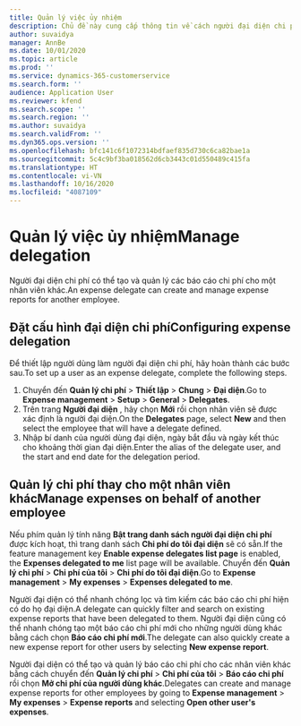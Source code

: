 ```yaml
---
title: Quản lý việc ủy nhiệm
description: Chủ đề này cung cấp thông tin về cách người đại diện chi phí có thể tạo và quản lý báo cáo chi phí cho một nhân viên khác.
author: suvaidya
manager: AnnBe
ms.date: 10/01/2020
ms.topic: article
ms.prod: ''
ms.service: dynamics-365-customerservice
ms.search.form: ''
audience: Application User
ms.reviewer: kfend
ms.search.scope: ''
ms.search.region: ''
ms.author: suvaidya
ms.search.validFrom: ''
ms.dyn365.ops.version: ''
ms.openlocfilehash: bfc141c6f1072314bdfaef835d730c6ca82bae1a
ms.sourcegitcommit: 5c4c9bf3ba018562d6cb3443c01d550489c415fa
ms.translationtype: HT
ms.contentlocale: vi-VN
ms.lasthandoff: 10/16/2020
ms.locfileid: "4087109"
---
```

# <a name="manage-delegation"></a><span data-ttu-id="677b0-103">Quản lý việc ủy nhiệm</span><span class="sxs-lookup"><span data-stu-id="677b0-103">Manage delegation</span></span>
<span data-ttu-id="677b0-104">Người đại diện chi phí có thể tạo và quản lý các báo cáo chi phí cho một nhân viên khác.</span><span class="sxs-lookup"><span data-stu-id="677b0-104">An expense delegate can create and manage expense reports for another employee.</span></span>

## <a name="configuring-expense-delegation"></a><span data-ttu-id="677b0-105">Đặt cấu hình đại diện chi phí</span><span class="sxs-lookup"><span data-stu-id="677b0-105">Configuring expense delegation</span></span>

<span data-ttu-id="677b0-106">Để thiết lập người dùng làm người đại diện chi phí, hãy hoàn thành các bước sau.</span><span class="sxs-lookup"><span data-stu-id="677b0-106">To set up a user as an expense delegate, complete the following steps.</span></span> 
1. <span data-ttu-id="677b0-107">Chuyển đến **Quản lý chi phí** > **Thiết lập** > **Chung** > **Đại diện**.</span><span class="sxs-lookup"><span data-stu-id="677b0-107">Go to **Expense management** > **Setup** > **General** > **Delegates**.</span></span> 
2. <span data-ttu-id="677b0-108">Trên trang **Người đại diện** , hãy chọn **Mới** rồi chọn nhân viên sẽ được xác định là người đại diện.</span><span class="sxs-lookup"><span data-stu-id="677b0-108">On the **Delegates** page, select **New** and then select the employee that will have a delegate defined.</span></span> 
3. <span data-ttu-id="677b0-109">Nhập bí danh của người dùng đại diện, ngày bắt đầu và ngày kết thúc cho khoảng thời gian đại diện.</span><span class="sxs-lookup"><span data-stu-id="677b0-109">Enter the alias of the delegate user, and the start and end date for the delegation period.</span></span>

## <a name="manage-expenses-on-behalf-of-another-employee"></a><span data-ttu-id="677b0-110">Quản lý chi phí thay cho một nhân viên khác</span><span class="sxs-lookup"><span data-stu-id="677b0-110">Manage expenses on behalf of another employee</span></span>

<span data-ttu-id="677b0-111">Nếu phím quản lý tính năng **Bật trang danh sách người đại diện chi phí** được kích hoạt, thì trang danh sách **Chi phí do tôi đại diện** sẽ có sẵn.</span><span class="sxs-lookup"><span data-stu-id="677b0-111">If the feature management key **Enable expense delegates list page** is enabled, the **Expenses delegated to me** list page will be available.</span></span> <span data-ttu-id="677b0-112">Chuyển đến **Quản lý chi phí** > **Chi phí của tôi** > **Chi phí do tôi đại diện**.</span><span class="sxs-lookup"><span data-stu-id="677b0-112">Go to **Expense management** > **My expenses** > **Expenses delegated to me**.</span></span>

<span data-ttu-id="677b0-113">Người đại diện có thể nhanh chóng lọc và tìm kiếm các báo cáo chi phí hiện có do họ đại diện.</span><span class="sxs-lookup"><span data-stu-id="677b0-113">A delegate can quickly filter and search on existing expense reports that have been delegated to them.</span></span> <span data-ttu-id="677b0-114">Người đại diện cũng có thể nhanh chóng tạo một báo cáo chi phí mới cho những người dùng khác bằng cách chọn **Báo cáo chi phí mới**.</span><span class="sxs-lookup"><span data-stu-id="677b0-114">The delegate can also quickly create a new expense report for other users by selecting **New expense report**.</span></span>

<span data-ttu-id="677b0-115">Người đại diện có thể tạo và quản lý báo cáo chi phí cho các nhân viên khác bằng cách chuyển đến **Quản lý chi phí** > **Chi phí của tôi** > **Báo cáo chi phí** rồi chọn **Mở chi phí của người dùng khác**.</span><span class="sxs-lookup"><span data-stu-id="677b0-115">Delegates can create and manage expense reports for other employees by going to **Expense management** > **My expenses** > **Expense reports** and selecting **Open other user's expenses**.</span></span>
